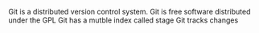 Git is a distributed version control system.
Git is free software distributed under the GPL
Git has a mutble index called stage
Git tracks changes